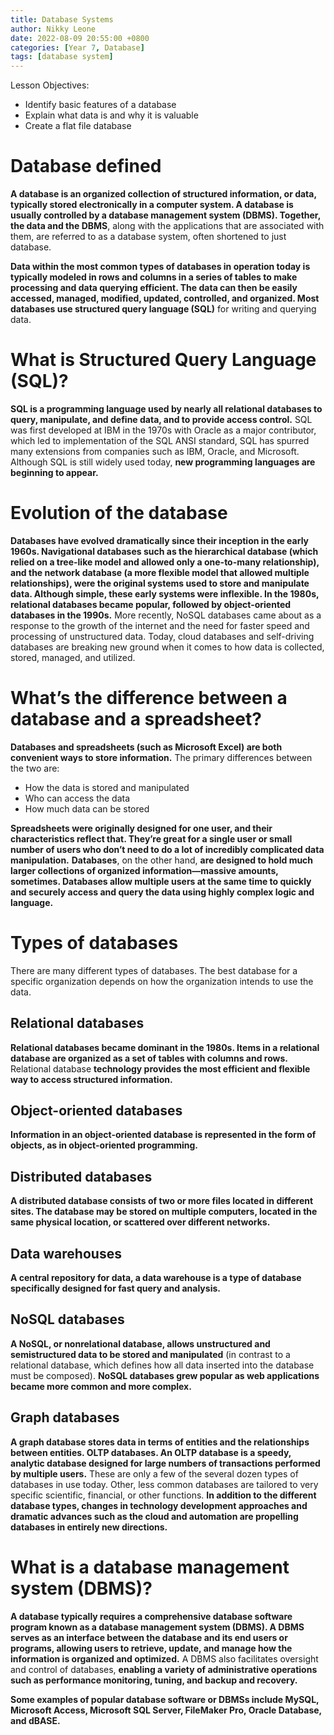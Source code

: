 ```yaml
---
title: Database Systems 
author: Nikky Leone
date: 2022-08-09 20:55:00 +0800
categories: [Year 7, Database]
tags: [database system]
---
```


Lesson Objectives: 
- Identify basic features of a database
- Explain what data is and why it is valuable
- Create a flat file database

# Database defined

**A database is an organized collection of structured information, or data, typically stored electronically in a computer system. A database is usually controlled by a database management system (DBMS). Together, the data and the DBMS**, along with the applications that are associated with them, are referred to as a database system, often shortened to just database.

**Data within the most common types of databases in operation today is typically modeled in rows and columns in a series of tables to make processing and data querying efficient. The data can then be easily accessed, managed, modified, updated, controlled, and organized. Most databases use structured query language (SQL)** for writing and querying data.

# What is Structured Query Language (SQL)?

**SQL is a programming language used by nearly all relational databases to query, manipulate, and define data, and to provide access control.** SQL was first developed at IBM in the 1970s with Oracle as a major contributor, which led to implementation of the SQL ANSI standard, SQL has spurred many extensions from companies such as IBM, Oracle, and Microsoft. Although SQL is still widely used today, **new programming languages are beginning to appear.**

# Evolution of the database

**Databases have evolved dramatically since their inception in the early 1960s. Navigational databases such as the hierarchical database (which relied on a tree-like model and allowed only a one-to-many relationship), and the network database (a more flexible model that allowed multiple relationships), were the original systems used to store and manipulate data. Although simple, these early systems were inflexible. In the 1980s, relational databases became popular, followed by object-oriented databases in the 1990s.** More recently, NoSQL databases came about as a response to the growth of the internet and the need for faster speed and processing of unstructured data. Today, cloud databases and self-driving databases are breaking new ground when it comes to how data is collected, stored, managed, and utilized.

# What’s the difference between a database and a spreadsheet?

**Databases and spreadsheets (such as Microsoft Excel) are both convenient ways to store information.** The primary differences between the two are:

- How the data is stored and manipulated
- Who can access the data
- How much data can be stored

**Spreadsheets were originally designed for one user, and their characteristics reflect that. They’re great for a single user or small number of users who don’t need to do a lot of incredibly complicated data manipulation.** **Databases**, on the other hand, **are designed to hold much larger collections of organized information—massive amounts, sometimes. Databases allow multiple users at the same time to quickly and securely access and query the data using highly complex logic and language.**

# Types of databases
There are many different types of databases. The best database for a specific organization depends on how the organization intends to use the data.

## Relational databases
**Relational databases became dominant in the 1980s. Items in a relational database are organized as a set of tables with columns and rows.** Relational database **technology provides the most efficient and flexible way to access structured information.**

## Object-oriented databases
**Information in an object-oriented database is represented in the form of objects, as in object-oriented programming.**

## Distributed databases
**A distributed database consists of two or more files located in different sites. The database may be stored on multiple computers, located in the same physical location, or scattered over different networks.**

## Data warehouses

**A central repository for data, a data warehouse is a type of database specifically designed for fast query and analysis.**

## NoSQL databases

**A NoSQL, or nonrelational database, allows unstructured and semistructured data to be stored and manipulated** (in contrast to a relational database, which defines how all data inserted into the database must be composed). **NoSQL databases grew popular as web applications became more common and more complex.**

## Graph databases

**A graph database stores data in terms of entities and the relationships between entities.
OLTP databases. An OLTP database is a speedy, analytic database designed for large numbers of transactions performed by multiple users.**
These are only a few of the several dozen types of databases in use today. Other, less common databases are tailored to very specific scientific, financial, or other functions. **In addition to the different database types, changes in technology development approaches and dramatic advances such as the cloud and automation are propelling databases in entirely new directions.** 


# What is a database management system (DBMS)?

**A database typically requires a comprehensive database software program known as a database management system (DBMS). A DBMS serves as an interface between the database and its end users or programs, allowing users to retrieve, update, and manage how the information is organized and optimized.** A DBMS also facilitates oversight and control of databases, **enabling a variety of administrative operations such as performance monitoring, tuning, and backup and recovery.**

**Some examples of popular database software or DBMSs include MySQL, Microsoft Access, Microsoft SQL Server, FileMaker Pro, Oracle Database, and dBASE.**
